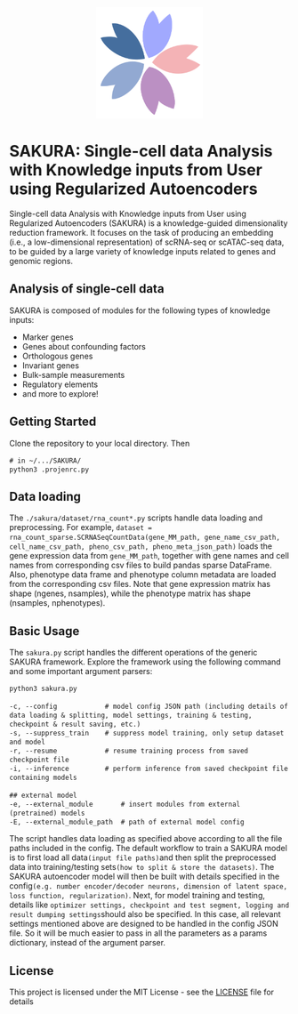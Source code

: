 <p align="center">
<img src="Icon.png" alt="SAKURA" height="200" >
</p>

# SAKURA: Single-cell data Analysis with Knowledge inputs from User using Regularized Autoencoders

Single-cell data Analysis with Knowledge inputs from User using Regularized Autoencoders (SAKURA) is a knowledge-guided dimensionality reduction framework. 
It focuses on the task of producing an embedding (i.e., a low-dimensional representation) of scRNA-seq or scATAC-seq data, to be guided by a large variety of knowledge inputs related to genes and genomic regions. 

## Analysis of single-cell data

SAKURA is composed of modules for the following types of knowledge inputs:

-   Marker genes
-   Genes about confounding factors
-   Orthologous genes
-   Invariant genes
-   Bulk-sample measurements
-   Regulatory elements
-   and more to explore!

<!-- 
In the [user guide](https://), we provide an overview of each model.
All model implementations have a high-level API that interacts with
[scanpy](http://scanpy.readthedocs.io/) and includes standard save/load functions, GPU acceleration, etc.
-->

## Getting Started  

Clone the repository to your local directory. Then

```
# in ~/.../SAKURA/
python3 .projenrc.py
```

## Data loading

The `./sakura/dataset/rna_count*.py` scripts handle data loading and preprocessing. 
For example, `dataset = rna_count_sparse.SCRNASeqCountData(gene_MM_path,
gene_name_csv_path,
cell_name_csv_path,
pheno_csv_path,
pheno_meta_json_path)` 
loads the gene expression data from `gene_MM_path`, together with gene names and cell names from corresponding csv files to build pandas sparse DataFrame. 
Also, phenotype data frame and phenotype column metadata are loaded from the corresponding csv files. Note that gene expression matrix has shape (ngenes, nsamples), while the phenotype matrix has shape (nsamples, nphenotypes).

<!--To use the data for training, `dataset.load_all()` returns the following:
- `expr`: preprocessed expression matrix as a numpy array
- `lab_full`: labels of all samples
- `labeled_idx`: indices of the randomly selected labeled set
- `unlabeled_idx`: indices of the rest of the samples
- `info`: additional dictionary containing information of the dataset. `info["cell_type"]` is a dictionary that maps each label to the name of the cell type. `info["cell_id"]` contains the cell ID in the original dataset. `info["gene_names"]` contains the gene names of the dataset.

To load a small subset of the samples for testing, call `dataset.load_subset(p)` instead, where `p` specifies the percentage of all samples to load.-->

## Basic Usage
<!--### Training a SAKURA model-->
The `sakura.py` script handles the different operations of the generic SAKURA framework. Explore the framework using the following command and some important argument parsers:
```
python3 sakura.py

-c, --config            # model config JSON path (including details of data loading & splitting, model settings, training & testing, checkpoint & result saving, etc.) 
-s, --suppress_train    # suppress model training, only setup dataset and model
-r, --resume            # resume training process from saved checkpoint file
-i, --inference         # perform inference from saved checkpoint file containing models

## external model
-e, --external_module       # insert modules from external (pretrained) models
-E, --external_module_path  # path of external model config
```

The script handles data loading as specified above according to all the file paths included in the config. 
The default workflow to train a SAKURA model is to first load all data`(input file paths)`and then split the preprocessed data into training/testing sets`(how to split & store the datasets)`. 
The SAKURA autoencoder model will then be built with details specified in the config`(e.g. number encoder/decoder neurons, dimension of latent space, loss function, regularization)`.
Next, for model training and testing, details like `optimizer settings, checkpoint and test segment, logging and result dumping settings`should also be specified.
In this case, all relevant settings mentioned above are designed to be handled in the config JSON file. So it will be much easier to pass in all the parameters as a params dictionary, instead of the argument parser.

<!--### Performing classification with trained netAE model
After training, one may want to use a classifier on the embedded space to test its classification accuracy. The `inference.py` script deals with comparing classification accuracy of netAE with other baseline models when using KNN and logistic regression, two simple classifiers. To start, make sure netAE, AE (the unsuperivsed counterpart), scVI, PCA, and ZIFA are trained and have their embedded spaces located in `MODEL_PATH`. Then simply pass in `--data-path`, `--model-path`, `--lab-size`, and `--dataset`. Additionally, to ensure that the labeled set used in training netAE is the same as here, make sure that you pass in the same seed `--seed` here as when training netAE.
-->

## License
This project is licensed under the MIT License - see the [LICENSE](LICENSE) file for details

